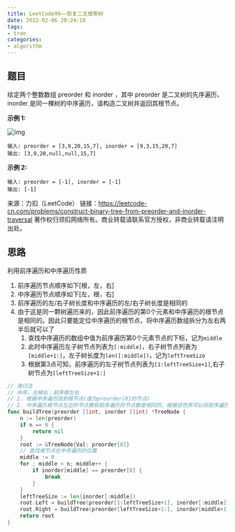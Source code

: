 ```yaml
---
title: LeetCode99——恢复二叉搜索树
date: 2022-02-06 20:24:19
tags:
- tree
categories:
- algorithm
---
```


## 题目

给定两个整数数组 preorder 和 inorder ，其中 preorder 是二叉树的先序遍历， inorder 是同一棵树的中序遍历，请构造二叉树并返回其根节点。

**示例 1:**

![img](https://assets.leetcode.com/uploads/2021/02/19/tree.jpg)

```
输入: preorder = [3,9,20,15,7], inorder = [9,3,15,20,7]
输出: [3,9,20,null,null,15,7]
```

**示例 2:**

```
输入: preorder = [-1], inorder = [-1]
输出: [-1]
```

来源：力扣（LeetCode）
链接：https://leetcode-cn.com/problems/construct-binary-tree-from-preorder-and-inorder-traversal
著作权归领扣网络所有。商业转载请联系官方授权，非商业转载请注明出处。

## 思路

利用前序遍历和中序遍历性质

1. 前序遍历节点顺序如下[根，左，右]
2. 中序遍历节点顺序如下[左，根，右]
3. 前序遍历的左/右子树长度和中序遍历的左/右子树长度是相同的
4. 由于这是同一颗树遍历来的，因此前序遍历的第0个元素和中序遍历的根节点是相同的。因此只要能定位中序遍历的根节点，将中序遍历数组拆分为左右两半后就可以了
   1. 查找中序遍历的数组中值为前序遍历第0个元素节点的下标，记为`middle`
   2. 此时中序遍历左子树节点列表为`[:middle]`，右子树节点列表为`[middle+1:]`，左子树长度为`len([:middle])`，记为`leftTreeSize`
   3. 根据第3点可知，前序遍历的左子树节点列表为`[1:leftTreeSize+1]`,右子树节点为`[leftTreeSize+1:]`

```go
// 递归法
// 中序，左根右；前序根左右
// 1. 根据中序遍历找到根节点(值为preorder[0]的节点)
// 2. 中序遍历根节点左边的节点数和前序遍历的节点数是相同的，根据该性质可以将前序遍历拆分为两半
func buildTree(preorder []int, inorder []int) *TreeNode {
	n := len(preorder)
	if n == 0 {
		return nil
	}
	root := &TreeNode{Val: preorder[0]}
	// 查找根节点在中序遍历的位置
	middle := 0
	for ; middle < n; middle++ {
		if inorder[middle] == preorder[0] {
			break
		}
	}
	leftTreeSize := len(inorder[:middle])                                 // 中序遍历的左半边就是左子树
	root.Left = buildTree(preorder[1:leftTreeSize+1], inorder[:middle])   // 将前序遍历的左半边和中序的左半边递归构造左子树
	root.Right = buildTree(preorder[leftTreeSize+1:], inorder[middle+1:]) // 将前序遍历的右半边和中序遍历的右半边构建右子树
	return root
}
```


